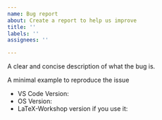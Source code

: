 ```yaml
---
name: Bug report
about: Create a report to help us improve
title: ''
labels: ''
assignees: ''

---
```


<!-- Before filling an issue, please check if it still happens with the development version of the extension. -->
<!-- To check, -->
<!-- - run git clone https://github.com/jlelong/vscode-latex-basics.git -->
<!-- - open `vscode-latex-basics` in VS Code and press <kbd>F5</kbd> to start the development version in debug mode. -->

A clear and concise description of what the bug is.



A minimal example to reproduce the issue




- VS Code Version:
- OS Version:
- LaTeX-Workshop version if you use it:
